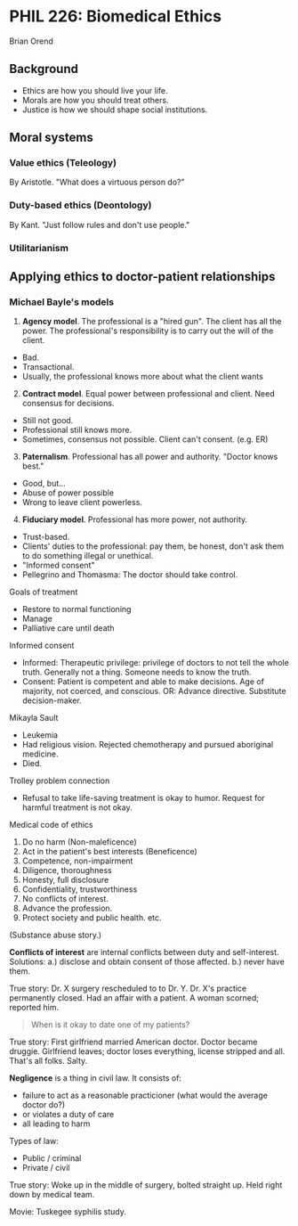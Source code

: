 # PHIL 226: Biomedical Ethics

Brian Orend

## Background

- Ethics are how you should live your life.
- Morals are how you should treat others.
- Justice is how we should shape social institutions.

## Moral systems

### Value ethics (Teleology)

By Aristotle. "What does a virtuous person do?"

### Duty-based ethics (Deontology)

By Kant. "Just follow rules and don't use people."

### Utilitarianism

## Applying ethics to doctor-patient relationships

### Michael Bayle's models

1. **Agency model**. The professional is a "hired gun". The client has all the power. The professional's responsibility is to carry out the will of the client.
  - Bad.
  - Transactional.
  - Usually, the professional knows more about what the client wants
2. **Contract model**. Equal power between professional and client. Need consensus for decisions.
  - Still not good. 
  - Professional still knows more.
  - Sometimes, consensus not possible. Client can't consent. (e.g. ER)
3. **Paternalism**. Professional has all power and authority. "Doctor knows best."
  - Good, but...
  - Abuse of power possible
  - Wrong to leave client powerless.
4. **Fiduciary model**. Professional has more power, not authority.
  - Trust-based.
  - Clients' duties to the professional: pay them, be honest, don't ask them to do something illegal or unethical.
  - "Informed consent"
  - Pellegrino and Thomasma: The doctor should take control.

Goals of treatment
- Restore to normal functioning
- Manage
- Palliative care until death

Informed consent
- Informed: Therapeutic privilege: privilege of doctors to not tell the whole truth. Generally not a thing. Someone needs to know the truth.
- Consent: Patient is competent and able to make decisions. Age of majority, not coerced, and conscious. OR: Advance directive. Substitute decision-maker.

Mikayla Sault
- Leukemia
- Had religious vision. Rejected chemotherapy and pursued aboriginal medicine.
- Died.

Trolley problem connection
- Refusal to take life-saving treatment is okay to humor. Request for harmful treatment is not okay.

Medical code of ethics
1. Do no harm (Non-maleficence)
2. Act in the patient's best interests (Beneficence)
3. Competence, non-impairment
4. Diligence, thoroughness
5. Honesty, full disclosure
6. Confidentiality, trustworthiness
7. No conflicts of interest.
8. Advance the profession.
9. Protect society and public health.
etc.

(Substance abuse story.)

**Conflicts of interest** are internal conflicts between duty and self-interest. Solutions: a.) disclose and obtain consent of those affected. b.) never have them.

True story: Dr. X surgery rescheduled to to Dr. Y. Dr. X's practice permanently closed. Had an affair with a patient. A woman scorned; reported him.

> When is it okay to date one of my patients?

True story: First girlfriend married American doctor. Doctor became druggie. Girlfriend leaves; doctor loses everything, license stripped and all. That's all folks. Salty.

**Negligence** is a thing in civil law. It consists of:
- failure to act as a reasonable practicioner (what would the average doctor do?)
- or violates a duty of care
- all leading to harm

Types of law:
- Public / criminal
- Private / civil

True story: Woke up in the middle of surgery, bolted straight up. Held right down by medical team.

Movie: Tuskegee syphilis study.
